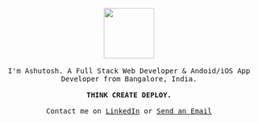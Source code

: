 <p align="center">
  <img src="https://media.tenor.com/images/1170597818a37a7c6e3e1d4baeb6e2eb/tenor.gif" width="100px">
  <br><br>
  <samp>
I'm Ashutosh. A Full Stack Web Developer & Andoid/iOS App Developer from Bangalore, India.     
     <br><br><b>THINK CREATE DEPLOY.</b>
     <br><br>Contact me on <a href="https://www.linkedin.com/in/mornville">LinkedIn</a> or <a href="mailto:aj97389@gmail.com">Send an Email</a>
  </samp>
</p>

